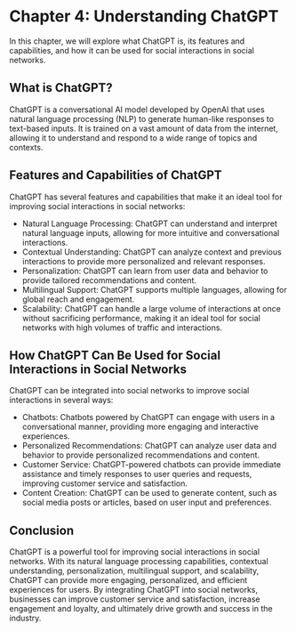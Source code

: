 Chapter 4: Understanding ChatGPT
================================

In this chapter, we will explore what ChatGPT is, its features and capabilities, and how it can be used for social interactions in social networks.

What is ChatGPT?
----------------

ChatGPT is a conversational AI model developed by OpenAI that uses natural language processing (NLP) to generate human-like responses to text-based inputs. It is trained on a vast amount of data from the internet, allowing it to understand and respond to a wide range of topics and contexts.

Features and Capabilities of ChatGPT
------------------------------------

ChatGPT has several features and capabilities that make it an ideal tool for improving social interactions in social networks:

* Natural Language Processing: ChatGPT can understand and interpret natural language inputs, allowing for more intuitive and conversational interactions.
* Contextual Understanding: ChatGPT can analyze context and previous interactions to provide more personalized and relevant responses.
* Personalization: ChatGPT can learn from user data and behavior to provide tailored recommendations and content.
* Multilingual Support: ChatGPT supports multiple languages, allowing for global reach and engagement.
* Scalability: ChatGPT can handle a large volume of interactions at once without sacrificing performance, making it an ideal tool for social networks with high volumes of traffic and interactions.

How ChatGPT Can Be Used for Social Interactions in Social Networks
------------------------------------------------------------------

ChatGPT can be integrated into social networks to improve social interactions in several ways:

* Chatbots: Chatbots powered by ChatGPT can engage with users in a conversational manner, providing more engaging and interactive experiences.
* Personalized Recommendations: ChatGPT can analyze user data and behavior to provide personalized recommendations and content.
* Customer Service: ChatGPT-powered chatbots can provide immediate assistance and timely responses to user queries and requests, improving customer service and satisfaction.
* Content Creation: ChatGPT can be used to generate content, such as social media posts or articles, based on user input and preferences.

Conclusion
----------

ChatGPT is a powerful tool for improving social interactions in social networks. With its natural language processing capabilities, contextual understanding, personalization, multilingual support, and scalability, ChatGPT can provide more engaging, personalized, and efficient experiences for users. By integrating ChatGPT into social networks, businesses can improve customer service and satisfaction, increase engagement and loyalty, and ultimately drive growth and success in the industry.
